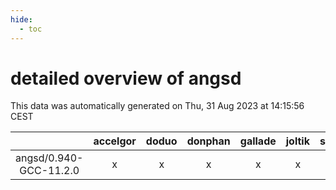 ```yaml
---
hide:
  - toc
---
```


detailed overview of angsd
==========================


This data was automatically generated on Thu, 31 Aug 2023 at 14:15:56 CEST  

| |accelgor|doduo|donphan|gallade|joltik|skitty|swalot|victini|
| :---: | :---: | :---: | :---: | :---: | :---: | :---: | :---: | :---: |
|angsd/0.940-GCC-11.2.0|x|x|x|x|x|x|x|x|
